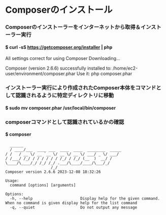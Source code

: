 # Composerのインストール

### Composerのインストーラーをインターネットから取得＆インストーラー実行
#### $ curl -sS https://getcomposer.org/installer | php

  All settings correct for using Composer
  Downloading...

  Composer (version 2.6.6) successfully installed to: /home/ec2-user/environment/composer.phar
  Use it: php composer.phar

### インストーラー実行により作成されたComposer本体をコマンドとして認識されるように特定ディレクトリに移動
#### $ sudo mv composer.phar /usr/local/bin/composer

### composerコマンドとして認識されているかの確認
#### $ composer
      ______
      / ____/___  ____ ___  ____  ____  ________  _____
    / /   / __ \/ __ `__ \/ __ \/ __ \/ ___/ _ \/ ___/
    / /___/ /_/ / / / / / / /_/ / /_/ (__  )  __/ /
    \____/\____/_/ /_/ /_/ .___/\____/____/\___/_/
                        /_/
    Composer version 2.6.6 2023-12-08 18:32:26

    Usage:
      command [options] [arguments]

    Options:
      -h, --help                     Display help for the given command. When no command is given display help for the list command
      -q, --quiet                    Do not output any message